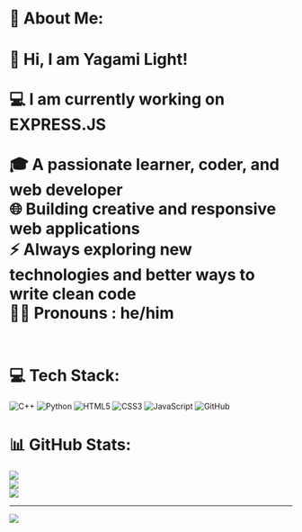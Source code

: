 # 💫 About Me:
# 👋 Hi, I am Yagami Light!<br><br>💻 I am currently working on **EXPRESS.JS**<br><br>🎓 A passionate learner, coder, and web developer  <br>🌐 Building creative and responsive web applications  <br>⚡ Always exploring new technologies and better ways to write clean code  <br>🧑‍💼 Pronouns : **he/him**<br><br>


# 💻 Tech Stack:
![C++](https://img.shields.io/badge/c++-%2300599C.svg?style=for-the-badge&logo=c%2B%2B&logoColor=white) ![Python](https://img.shields.io/badge/python-3670A0?style=for-the-badge&logo=python&logoColor=ffdd54) ![HTML5](https://img.shields.io/badge/html5-%23E34F26.svg?style=for-the-badge&logo=html5&logoColor=white) ![CSS3](https://img.shields.io/badge/css3-%231572B6.svg?style=for-the-badge&logo=css3&logoColor=white) ![JavaScript](https://img.shields.io/badge/javascript-%23323330.svg?style=for-the-badge&logo=javascript&logoColor=%23F7DF1E) ![GitHub](https://img.shields.io/badge/github-%23121011.svg?style=for-the-badge&logo=github&logoColor=white)
# 📊 GitHub Stats:
![](https://github-readme-stats.vercel.app/api?username=Yagami-light45&theme=dark&hide_border=true&include_all_commits=true&count_private=false)<br/>
![](https://nirzak-streak-stats.vercel.app/?user=Yagami-light45&theme=dark&hide_border=true)<br/>
![](https://github-readme-stats.vercel.app/api/top-langs/?username=Yagami-light45&theme=dark&hide_border=true&include_all_commits=true&count_private=false&layout=compact)

---
[![](https://visitcount.itsvg.in/api?id=Yagami-light45&icon=0&color=0)](https://visitcount.itsvg.in)

